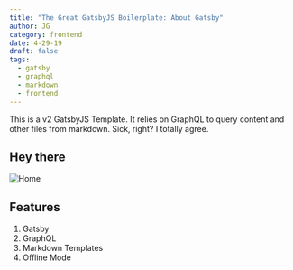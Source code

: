 ```yaml
---
title: "The Great GatsbyJS Boilerplate: About Gatsby"
author: JG
category: frontend
date: 4-29-19
draft: false
tags:
  - gatsby
  - graphql
  - markdown
  - frontend
---
```

This is a v2 GatsbyJS Template. It relies on GraphQL to query
content and other files from markdown. Sick, right? I totally agree.
<!-- end of excerpt -->

## Hey there

![Home](../../../assets/home.png)

## Features

1. Gatsby
2. GraphQL
3. Markdown Templates
4. Offline Mode